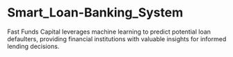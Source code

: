 # Smart_Loan-Banking_System
Fast Funds Capital leverages machine learning to predict potential loan defaulters, providing financial institutions with valuable insights for informed lending decisions.
